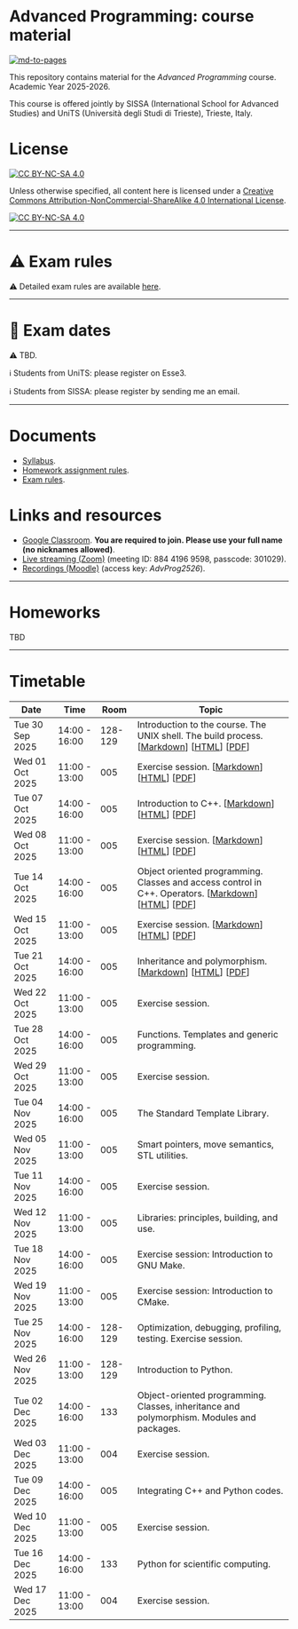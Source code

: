 # Advanced Programming: course material

[![md-to-pages](https://github.com/pcafrica/advanced_programming_2025-2026/actions/workflows/md-to-pages.yml/badge.svg)](https://github.com/pcafrica/advanced_programming_2025-2026/actions/workflows/md-to-pages.yml)

This repository contains material for the *Advanced Programming* course. Academic Year 2025-2026.
<br>

This course is offered jointly by SISSA (International School for Advanced Studies) and UniTS (Università degli Studi di Trieste), Trieste, Italy.

# License

[![CC BY-NC-SA 4.0][cc-by-nc-sa-shield]][cc-by-nc-sa]

Unless otherwise specified, all content here is licensed under a
[Creative Commons Attribution-NonCommercial-ShareAlike 4.0 International License][cc-by-nc-sa].

[![CC BY-NC-SA 4.0][cc-by-nc-sa-image]][cc-by-nc-sa]

[cc-by-nc-sa]: http://creativecommons.org/licenses/by-nc-sa/4.0/
[cc-by-nc-sa-image]: https://licensebuttons.net/l/by-nc-sa/4.0/88x31.png
[cc-by-nc-sa-shield]: https://img.shields.io/badge/License-CC%20BY--NC--SA%204.0-lightgrey.svg

---

# :warning: Exam rules

:warning: Detailed exam rules are available [here](exam_rules.md).

---

# :calendar: Exam dates

:warning: TBD.

:information_source: Students from UniTS: please register on Esse3.<br>

:information_source: Students from SISSA: please register by sending me an email.

---

# Documents
- [Syllabus](syllabus.md).
- [Homework assignment rules](homework_rules.md).
- [Exam rules](exam_rules.md).

# Links and resources
- [Google Classroom](https://classroom.google.com/c/ODA4NDQ4MzcwMTQw?cjc=xjhuxupx). **You are required to join. Please use your full name (no nicknames allowed)**.
- [Live streaming (Zoom)](https://sissa-it.zoom.us/j/88441969598?pwd=mzN8aPOmlfs6NnOXxmXcKnuEq0px22.1) (meeting ID: 884 4196 9598, passcode: 301029).
- [Recordings (Moodle)](https://moodle2.units.it/course/view.php?id=16153) (access key: *AdvProg2526*).

---

# Homeworks

TBD

---

# Timetable
| Date            | Time          | Room    | Topic                                                                                     |
|-----------------|---------------|---------|-------------------------------------------------------------------------------------------|
| Tue 30 Sep 2025 | 14:00 - 16:00 | 128-129 | Introduction to the course. The UNIX shell. The build process. [[Markdown](lectures/01/01-intro_unix.md)] [[HTML](https://pcafrica.github.io/advanced_programming_2025-2026/lectures/01/01-intro_unix.html)] [[PDF](https://pcafrica.github.io/advanced_programming_2025-2026/lectures/01/01-intro_unix.pdf)] |
| Wed 01 Oct 2025 | 11:00 - 13:00 | 005     | Exercise session. [[Markdown](exercises/01/01-intro_unix.md)] [[HTML](https://pcafrica.github.io/advanced_programming_2025-2026/exercises/01/01-intro_unix.html)] [[PDF](https://pcafrica.github.io/advanced_programming_2025-2026/exercises/01/01-intro_unix.pdf)] |
| Tue 07 Oct 2025 | 14:00 - 16:00 | 005     | Introduction to C++. [[Markdown](lectures/02/02-c++_intro.md)] [[HTML](https://pcafrica.github.io/advanced_programming_2025-2026/lectures/02/02-c++_intro.html)] [[PDF](https://pcafrica.github.io/advanced_programming_2025-2026/lectures/02/02-c++_intro.pdf)] |
| Wed 08 Oct 2025 | 11:00 - 13:00 | 005     | Exercise session. [[Markdown](exercises/02/02-c++_intro.md)] [[HTML](https://pcafrica.github.io/advanced_programming_2025-2026/exercises/02/02-c++_intro.html)] [[PDF](https://pcafrica.github.io/advanced_programming_2025-2026/exercises/02/02-c++_intro.pdf)] |
| Tue 14 Oct 2025 | 14:00 - 16:00 | 005     | Object oriented programming. Classes and access control in C++. Operators. [[Markdown](lectures/03/03-c++_classes.md)] [[HTML](https://pcafrica.github.io/advanced_programming_2025-2026/lectures/03/03-c++_classes.html)] [[PDF](https://pcafrica.github.io/advanced_programming_2025-2026/lectures/03/03-c++_classes.pdf)] |
| Wed 15 Oct 2025 | 11:00 - 13:00 | 005     | Exercise session. [[Markdown](exercises/03/03-c++_classes.md)] [[HTML](https://pcafrica.github.io/advanced_programming_2025-2026/exercises/03/03-c++_classes.html)] [[PDF](https://pcafrica.github.io/advanced_programming_2025-2026/exercises/03/03-c++_classes.pdf)] |
| Tue 21 Oct 2025 | 14:00 - 16:00 | 005     | Inheritance and polymorphism. [[Markdown](lectures/04/04-c++_inheritance_polymorphism.md)] [[HTML](https://pcafrica.github.io/advanced_programming_2025-2026/lectures/04/04-c++_inheritance_polymorphism.html)] [[PDF](https://pcafrica.github.io/advanced_programming_2025-2026/lectures/04/04-c++_inheritance_polymorphism.pdf)] |
| Wed 22 Oct 2025 | 11:00 - 13:00 | 005     | Exercise session. |
| Tue 28 Oct 2025 | 14:00 - 16:00 | 005     | Functions. Templates and generic programming. |
| Wed 29 Oct 2025 | 11:00 - 13:00 | 005     | Exercise session. |
| Tue 04 Nov 2025 | 14:00 - 16:00 | 005     | The Standard Template Library. |
| Wed 05 Nov 2025 | 11:00 - 13:00 | 005     | Smart pointers, move semantics, STL utilities. |
| Tue 11 Nov 2025 | 14:00 - 16:00 | 005     | Exercise session. |
| Wed 12 Nov 2025 | 11:00 - 13:00 | 005     | Libraries: principles, building, and use. |
| Tue 18 Nov 2025 | 14:00 - 16:00 | 005     | Exercise session: Introduction to GNU Make. |
| Wed 19 Nov 2025 | 11:00 - 13:00 | 005     | Exercise session: Introduction to CMake. |
| Tue 25 Nov 2025 | 14:00 - 16:00 | 128-129 | Optimization, debugging, profiling, testing. Exercise session. |
| Wed 26 Nov 2025 | 11:00 - 13:00 | 128-129 | Introduction to Python. |
| Tue 02 Dec 2025 | 14:00 - 16:00 | 133     | Object-oriented programming. Classes, inheritance and polymorphism. Modules and packages. |
| Wed 03 Dec 2025 | 11:00 - 13:00 | 004     | Exercise session. |
| Tue 09 Dec 2025 | 14:00 - 16:00 | 005     | Integrating C++ and Python codes. |
| Wed 10 Dec 2025 | 11:00 - 13:00 | 005     | Exercise session. |
| Tue 16 Dec 2025 | 14:00 - 16:00 | 133     | Python for scientific computing. |
| Wed 17 Dec 2025 | 11:00 - 13:00 | 004     | Exercise session. |
